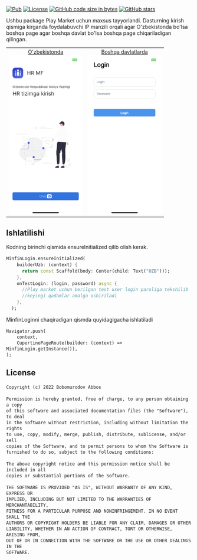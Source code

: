 [![Pub](https://img.shields.io/pub/v/minfin_login.svg)](https://pub.dartlang.org/packages/minfin_login)
[![License](https://img.shields.io/badge/licence-MIT-orange.svg)](https://github.com/abbos2101/minfin_login/blob/main/LICENSE)
[![GitHub code size in bytes](https://img.shields.io/github/languages/code-size/abbos2101/minfin_login.svg)](https://github.com/abbos2101/minfin_login)
[![GitHub stars](https://img.shields.io/github/stars/abbos2101/minfin_login.svg?style=social)](https://github.com/abbos2101/minfin_login)


Ushbu package Play Market uchun maxsus tayyorlandi. Dasturning kirish qismiga kirganda foydalabuvchi IP manzili orqali agar O'zbekistonda bo'lsa boshqa page agar boshqa davlat bo'lsa boshqa page chiqariladigan qilingan.

<table>
   <tr>
      <td align="center">
         <a href="git_assets/img_uz.PNG">O'zbekistonda</a>
         <br>
         <img src="git_assets/img_uz.PNG"  width="200"/>
      </td>
      <td align="center">
         <a href="git_assets/img_other.PNG">Boshqa davlatlarda</a>
         <br>
         <img src="git_assets/img_other.PNG"  width="200"/>
      </td>
    </tr>
 </table>


## Ishlatilishi
Kodning birinchi qismida ensureInitialized qilib olish kerak.
```dart
MinfinLogin.ensureInitialized(
    builderUzb: (context) {
      return const Scaffold(body: Center(child: Text("UZB")));
    },
    onTestLogin: (login, password) async {
      //Play market uchun berilgan test user login paroliga tekshilib
      //keyingi qadamlar amalga oshiriladi
    },
  );
```
MinfinLoginni chaqiradigan qismda quyidagigacha ishlatiladi
```
Navigator.push(
    context,
    CupertinoPageRoute(builder: (context) => MinfinLogin.getInstance()),
);
```

## License
```
Copyright (c) 2022 Bobomurodov Abbos

Permission is hereby granted, free of charge, to any person obtaining a copy
of this software and associated documentation files (the "Software"), to deal
in the Software without restriction, including without limitation the rights
to use, copy, modify, merge, publish, distribute, sublicense, and/or sell
copies of the Software, and to permit persons to whom the Software is
furnished to do so, subject to the following conditions:

The above copyright notice and this permission notice shall be included in all
copies or substantial portions of the Software.

THE SOFTWARE IS PROVIDED "AS IS", WITHOUT WARRANTY OF ANY KIND, EXPRESS OR
IMPLIED, INCLUDING BUT NOT LIMITED TO THE WARRANTIES OF MERCHANTABILITY,
FITNESS FOR A PARTICULAR PURPOSE AND NONINFRINGEMENT. IN NO EVENT SHALL THE
AUTHORS OR COPYRIGHT HOLDERS BE LIABLE FOR ANY CLAIM, DAMAGES OR OTHER
LIABILITY, WHETHER IN AN ACTION OF CONTRACT, TORT OR OTHERWISE, ARISING FROM,
OUT OF OR IN CONNECTION WITH THE SOFTWARE OR THE USE OR OTHER DEALINGS IN THE
SOFTWARE.
```
